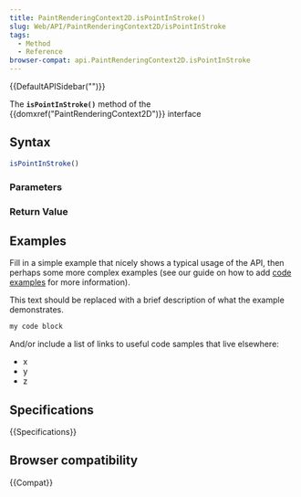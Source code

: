 ```yaml
---
title: PaintRenderingContext2D.isPointInStroke()
slug: Web/API/PaintRenderingContext2D/isPointInStroke
tags:
  - Method
  - Reference
browser-compat: api.PaintRenderingContext2D.isPointInStroke
---
```

{{DefaultAPISidebar("")}}

The **`isPointInStroke()`** method of the {{domxref("PaintRenderingContext2D")}} interface 

## Syntax

```js
isPointInStroke()
```

### Parameters



### Return Value



## Examples

Fill in a simple example that nicely shows a typical usage of the API, then perhaps some more complex examples (see our guide on how to add [code examples](/en-US/docs/MDN/Contribute/Structures/Code_examples) for more information).

This text should be replaced with a brief description of what the example demonstrates.

```js
my code block
```

And/or include a list of links to useful code samples that live elsewhere:

*   x
*   y
*   z

## Specifications

{{Specifications}}

## Browser compatibility

{{Compat}}

